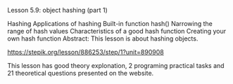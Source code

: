 Lesson 5.9: object hashing (part 1)

Hashing
Applications of hashing
Built-in function hash()
Narrowing the range of hash values
Characteristics of a good hash function
Creating your own hash function
Abstract: This lesson is about hashing objects.

https://stepik.org/lesson/886253/step/1?unit=890908

This lesson has good theory explonation, 2 programing practical tasks and 21 theoretical questions presented on the website.
